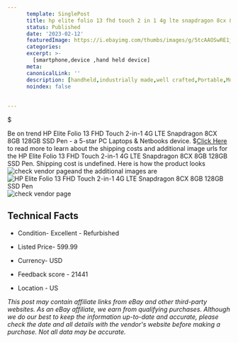 ```yaml
---
      template: SinglePost
      title: hp elite folio 13 fhd touch 2 in 1 4g lte snapdragon 8cx 8gb 128gb ssd pen
      status: Published
      date: '2023-02-12'
      featuredImage: https://i.ebayimg.com/thumbs/images/g/5tcAAOSwRE1jpNVa/s-l225.jpg
      categories: 
      excerpt: >-
        [smartphone,device ,hand held device]
      meta:
      canonicalLink: ''
      description: [handheld,industrially made,well crafted,Portable,Mobile,Compact,Convenient,Lightweight,Maneuverable,Man-portable,Miniature,Carriable,Hand-held,Light,Holdable,Transportable,Mobile device,Pocket-sized,On-the-go,Wireless,Cordless,Compact size,Convenient size, smartphone,device ,hand held device]
      noindex: false
      
        
---
```

$

Be on trend HP Elite Folio 13 FHD Touch 2-in-1 4G LTE Snapdragon 8CX 8GB 128GB SSD Pen - a 5-star PC Laptops & Netbooks device.
$[Click Here](https://www.ebay.com/itm/295430642970?hash=item44c909dd1a%3Ag%3A5tcAAOSwRE1jpNVa&mkevt=1&mkcid=1&mkrid=711-53200-19255-0&campid=%253CePNCampaignId%253E&customid=%253CreferenceId%253E&toolid=10049) to read more to learn about the shipping costs and additional image urls for the HP Elite Folio 13 FHD Touch 2-in-1 4G LTE Snapdragon 8CX 8GB 128GB SSD Pen. Shipping cost is undefined. Here is how the product looks ![check vendor page](https://i.ebayimg.com/thumbs/images/g/5tcAAOSwRE1jpNVa/s-l225.jpg)and the additional images are![HP Elite Folio 13 FHD Touch 2-in-1 4G LTE Snapdragon 8CX 8GB 128GB SSD Pen](https://i.ebayimg.com/images/g/5tcAAOSwRE1jpNVa/s-l1600.jpg)![check vendor page](https://origin-galleryplus.ebayimg.com/ws/web/295430642970_2_0_1/225x225.jpg,https://origin-galleryplus.ebayimg.com/ws/web/295430642970_3_0_1/225x225.jpg,https://origin-galleryplus.ebayimg.com/ws/web/295430642970_4_0_1/225x225.jpg,https://origin-galleryplus.ebayimg.com/ws/web/295430642970_5_0_1/225x225.jpg,https://origin-galleryplus.ebayimg.com/ws/web/295430642970_6_0_1/225x225.jpg,https://origin-galleryplus.ebayimg.com/ws/web/295430642970_7_0_1/225x225.jpg,https://origin-galleryplus.ebayimg.com/ws/web/295430642970_8_0_1/225x225.jpg,https://origin-galleryplus.ebayimg.com/ws/web/295430642970_9_0_1/225x225.jpg,https://origin-galleryplus.ebayimg.com/ws/web/295430642970_10_0_1/225x225.jpg,https://origin-galleryplus.ebayimg.com/ws/web/295430642970_11_0_1/225x225.jpg,https://origin-galleryplus.ebayimg.com/ws/web/295430642970_12_0_1/225x225.jpg)



 ## Technical Facts 



     
      

 - Condition- Excellent - Refurbished 


      

 - Listed Price- 599.99 


      

 - Currency- USD 


      

 - Feedback score - 21441 


      

 - Location - US 


      
      

 *_This post may contain affiliate links from eBay and other third-party websites. As an eBay affiliate, we earn from qualifying purchases. Although we do our best to keep the information up-to-date and accurate, please check the date and all details with the vendor's website before making a purchase. Not all data may be accurate._*






